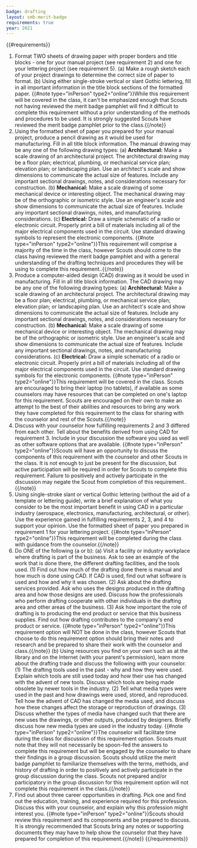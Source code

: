 ```yaml
---
badge: drafting
layout: smb-merit-badge
requirements: true
year: 2021
---
```


{{#requirements}}
1. Format TWO sheets of drawing paper with proper borders and title blocks - one for your manual project (see requirement 2) and one for your lettering project (see requirement 5).
    (a) Make a rough sketch each of your project drawings to determine the correct size of paper to format.
    (b) Using either single-stroke vertical or slant Gothic lettering, fill in all important information in the title block sections of the formatted paper.
{{#note type="inPerson" type2="online"}}While this requirement will be covered in the class, it can't be emphasized enough that Scouts not having reviewed the merit badge pamphlet will find it difficult to complete this requirement without a prior understanding of the methods and procedures to be used.  It is strongly suggested Scouts have reviewed the merit badge pamphlet prior to the class.{{/note}}
2. Using the formatted sheet of paper you prepared for your manual project, produce a pencil drawing as it would be used for manufacturing. Fill in all title block information. The manual drawing may be any one of the following drawing types:
    (a) **Architectural:** Make a scale drawing of an architectural project. The architectural drawing may be a floor plan; electrical, plumbing, or mechanical service plan; elevation plan; or landscaping plan. Use an architect's scale and show dimensions to communicate the actual size of features. Include any important sectional drawings, notes, and considerations necessary for construction.
    (b) **Mechanical:** Make a scale drawing of some mechanical device or interesting object. The mechanical drawing may be of the orthographic or isometric style. Use an engineer's scale and show dimensions to communicate the actual size of features. Include any important sectional drawings, notes, and manufacturing considerations.
    (c) **Electrical:** Draw a simple schematic of a radio or electronic circuit. Properly print a bill of materials including all of the major electrical components used in the circuit. Use standard drawing symbols to represent the electronic components.
{{#note type="inPerson" type2="online"}}This requirement will comprise a majority of the time in the class, however Scouts should come to the class having reviewed the merit badge pamphlet and with a general understanding of the drafting techniques and procedures they will be using to complete this requirement..{{/note}}
3. Produce a computer-aided design (CAD) drawing as it would be used in manufacturing. Fill in all title block information. The CAD drawing may be any one of the following drawing types:
    (a) **Architectural:** Make a scale drawing of an architectural project. The architectural drawing may be a floor plan; electrical, plumbing, or mechanical service plan; elevation plan; or landscaping plan. Use an architect's scale and show dimensions to communicate the actual size of features. Include any important sectional drawings, notes, and considerations necessary for construction.
    (b) **Mechanical:** Make a scale drawing of some mechanical device or interesting object. The mechanical drawing may be of the orthographic or isometric style. Use an engineer's scale and show dimensions to communicate the actual size of features. Include any important sectional drawings, notes, and manufacturing considerations.
    (c) **Electrical:** Draw a simple schematic of a radio or electronic circuit. Properly print a bill of materials including all of the major electrical components used in the circuit. Use standard drawing symbols for the electronic components.
{{#note type="inPerson" type2="online"}}This requirement will be covered in the class.  Scouts are encouraged to bring their laptop (no tablets), if available as some counselors may have resources that can be completed on one's laptop for this requirement.  Scouts are encouraged on their own to make an attempt to the best of their abilities and resources to bring any work they have completed for this requirement to the class for sharing with the counselor and rest of the Scouts.{{/note}}
4. Discuss with your counselor how fulfilling requirements 2 and 3 differed from each other. Tell about the benefits derived from using CAD for requirement 3. Include in your discussion the software you used as well as other software options that are available.
{{#note type="inPerson" type2="online"}}Scouts will have an opportunity to discuss the components of this requirement with the counselor and other Scouts in the class. It is not enough to just be present for the discussion, but active participation will be required in order for Scouts to complete this requirement. Failure to positively and actively participate in the discussion may negate the Scout from completion of this requirement..{{/note}}
5. Using single-stroke slant or vertical Gothic lettering (without the aid of a template or lettering guide), write a brief explanation of what you consider to be the most important benefit in using CAD in a particular industry (aerospace, electronics, manufacturing, architectural, or other). Use the experience gained in fulfilling requirements 2, 3, and 4 to support your opinion. Use the formatted sheet of paper you prepared in requirement 1 for your lettering project.
{{#note type="inPerson" type2="online"}}This requirement will be completed during the class with guidance from the counselor.{{/note}}
6. Do ONE of the following (a or b):
    (a) Visit a facility or industry workplace where drafting is part of the business. Ask to see an example of the work that is done there, the different drafting facilities, and the tools used.
        (1) Find out how much of the drafting done there is manual and how much is done using CAD. If CAD is used, find out what software is used and how and why it was chosen.
        (2) Ask about the drafting services provided. Ask who uses the designs produced in the drafting area and how those designs are used. Discuss how the professionals who perform drafting cooperate with other individuals in the drafting area and other areas of the business.
        (3) Ask how important the role of drafting is to producing the end product or service that this business supplies. Find out how drafting contributes to the company's end product or service.
    {{#note type="inPerson" type2="online"}}This requirement option will NOT be done in the class, however Scouts that choose to do this requirement option should bring their notes and research and be prepared to share their work with the counselor and class.{{/note}}
    (b) Using resources you find on your own such as at the library and on the Internet (with your parent's permission), learn more about the drafting trade and discuss the following with your counselor.
        (1) The drafting tools used in the past - why and how they were used. Explain which tools are still used today and how their use has changed with the advent of new tools. Discuss which tools are being made obsolete by newer tools in the industry.
        (2) Tell what media types were used in the past and how drawings were used, stored, and reproduced. Tell how the advent of CAD has changed the media used, and discuss how these changes affect the storage or reproduction of drawings.
        (3) Discuss whether the types of media have changed such that there are new uses the drawings, or other outputs, produced by designers. Briefly discuss how new media types are used in the industry today.
    {{#note type="inPerson" type2="online"}}The counselor will facilitate time during the class for discussion of this requirement option. Scouts must note that they will not necessarily be spoon-fed the answers to complete this requirement but will be engaged by the counselor to share their findings in a group discussion.  Scouts should utilize the merit badge pamphlet to familiarize themselves with the terms, methods, and history of drafting in order to positively and actively participate in the group discussion during the class.  Scouts not prepared and/or participatory in the group discussion for this requirement option will not complete this requirement in the class.{{/note}}
7. Find out about three career opportunities in drafting. Pick one and find out the education, training, and experience required for this profession. Discuss this with your counselor, and explain why this profession might interest you.
{{#note type="inPerson" type2="online"}}Scouts should review this requirement and its components and be prepared to discuss.  It is strongly recommended that Scouts bring any notes or supporting documents they may have to help show the counselor that they have prepared for completion of this requirement.{{/note}}
{{/requirements}}
